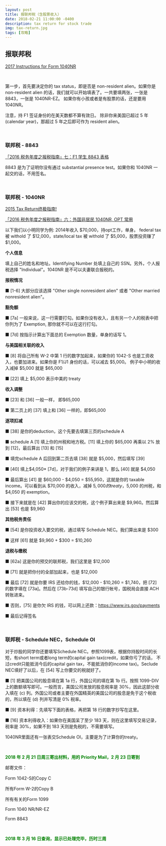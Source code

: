 ```yaml
---
layout: post
title: 报联邦税（含股票收入）
date: 2018-02-21 11:00:00 -0400
description: tax return for stock trade
img: tax-return.jpg
tags: [攻略]
---
```



## 报联邦税

<a href="https://www.irs.gov/pub/irs-pdf/i1040nr.pdf" target="_blank">2017 Instructions for Form 1040NR</a>

<br>

第一步，首先要决定你的 tax status，即是否是 non-resident alien。如果你是 non-resident alien 的话，我们就可以开始填表了。一共要填两张，一张是 8843，一张是 1040NR-EZ。 如果你有小孩或者是有股票的话，还是要用 1040NR。


注意，持 F1 签证身份的在美天数都不算有效日。 除非你来美国已超过 5 年(calendar year)，那超过 5 年之后即可作为 resident alien。



<br>

### 联邦税 - 8843

<a href="https://rewarded.life/tax-filing-8843/" target="_blank">「2016 税务年度之报税指南」七：F1 学生 8843 表格</a>

8843 是为了证明你没有通过 substantial presence test。如果你和 1040NR 一起交的话，不用签名。


<br>

### 联邦税 - 1040NR

<a href="http://www.moonbbs.com/thread-823998-1-1.html" target="_blank">2015 Tax Return终极指南!</a>


<a href="https://rewarded.life/tax-filing-1040nr/" target="_blank">「2016 税务年度之报税指南」六：外国非居民 1040NR, OPT 常用</a>


以下我们以小明同学为例: 2014年收入 $70,000，持opt工作，单身。 federal tax 被 withold 了 $12,000，state/local tax 被 withold 了 $5,000，股票投资赚了 $1,000。


**个人信息**

填上自己的姓名和地址。Identifying Number 处填上自己的 SSN。另外，个人报税选择 "Individual"。1040NR 是不可以夫妻联合报税的。

**报税情况**

■ [1-6] 大部分应该选择 "Other single nonresident alien" 或者 "Other married nonresident alien"。

**豁免额**

■ [7a] 一般来说，这一行需要打勾。如果你没有收入，且有另一个人的税表中把你列为了 Exemption, 那你就不可以在这行打勾。

■ [7d] 按指示计算出下面总的 Exemption 数量，单身的话写 1。

**与美国相关联的收入**

■ [8] 将自己所有 W-2 中第 1 行的数字加起来，如果你的 1042-S 也是工资收入，也要加进来。如果你是 F1/J1 身份的话，可以减去 $5,000。
例子中小明的收入减掉 $5,000 就是 $65,000

■ [22] 填上 $5,000 表示中美的 treaty


**收入调整**

■ [23] 和 [36] 一般一样， 即$65,000

■ 第二页上的 [37] 填上和 [36] 一样的，即$65,000


**逐项扣减**

■ [38] 是你的deduction，这个先要去填第三页的schedule A

■ schedule A [1] 填上你的州税和地方税。[11] 填上你的 $65,000 再乘以 2% 放到 [12]，最后算出 [13] 和 [15]

■ 填完schedule A 后回到第二页去填 [38] 就是 $5,000，然后填写 [39]

■ [40] 填上$4,050* [7d]，对于我们的例子来讲是 1，那么 [40] 就是 $4,050

■ 最后算出 [41] 是 $60,000 - $4,050 = $55,950，这就是你的 taxable income。可以看到从 $70,000 的收入，减掉 $5,000 的 treaty，$5,000 的州税，和 $4,050 的 exemption。

■ 接下来就是在 [42] 算出你的应该交的税，这个例子算出来是 $9,960。然后算出 [53] 也是 $9,960


**其他税务责任**

■ [54] 是你投资收入要交的税，通过填写 Schedule NEC。我们算出来是 $300

■ 这样 [61] 就是 $9,960 + $300 = $10,260


**退税与缴税**

■ [62a] 这是你的预交的联邦税，我们这里是 $12,000

■ [71] 就是把你付的全部加起来，也是 $12,000

■ 最后 [72] 就是你要 IRS 还给你的钱，$12,000 - $10,260 = $1,740，把 [72] 的数字填在 [73a]。然后在 [73b-73d] 填写自己的银行帐号，国税局会直接 ACH 转账进来。

■ 否则，[75] 是你欠 IRS 的钱，可以网上还款：<a href="https://www.irs.gov/payments" target="_blank">https://www.irs.gov/payments</a>

■ 最后记得签名


<br>

### 联邦税 - Schedule NEC，Schedule OI

对于炒股的同学你还要填写Schedule NEC。参照1099表，根据你持股时间的长短，有short term或者long term的capital gain tax(credit，如果你亏了的话， 不过credit只能抵消今后的capital gain tax，不能抵消你的income tax)。Seclude NEC填好了以后，在 [54] 写上你要交的税就好了。

■ [1] 把美国公司的股息填在第 1a 行，外国公司的填在第 1b 行。按照 1099-DIV 上的数额填写即可。一般而言，美国公司发放的股息税率是 30%，因此这部分收入填在 (c) 列。外国公司或者主要在外国精英的美国公司的股息是免于这个税收的，所以填在 (d) 列并写清是 0% 税率。

■ [9] 资本利得：先填写下面的表格，再把第 18 行的数字抄写在这里。

■ [16] 资本利得收入：如果你在美国呆了至少 183 天，则在这里填写交易记录，税率是 30%，如果不到 183 天则是免税的，不需要填写。



1040NR里面还有一张表交Schedule OI，主要是为了计算你的treaty。


<br>

**<span style="color:green">2018 年 2 月 21 日周三寄出材料，用的 Priority Mail，2 月 23 日寄到</span>**

邮寄文件：

Form 1042-S的Copy C

所有Form W-2的Copy B

所有有关的Form 1099

Form 1040 NR/NR-EZ

Form 8843


<br>

**<span style="color:green">2018 年 3 月 16 日查询，显示已处理完毕，历时三周</span>**
